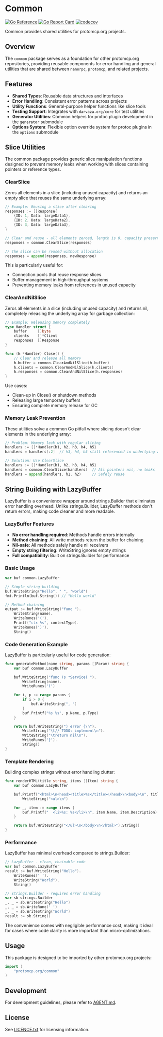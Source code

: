 # Common

[![Go Reference][godoc-badge]][godoc-link]
[![Go Report Card][goreportcard-badge]][goreportcard-link]
[![codecov][codecov-badge]][codecov-link]

Common provides shared utilities for protomcp.org projects.

## Overview

The `common` package serves as a foundation for other protomcp.org repositories,
providing reusable components for error handling and general utilities that are
shared between `nanorpc`, `protomcp`, and related projects.

## Features

- **Shared Types**: Reusable data structures and interfaces
- **Error Handling**: Consistent error patterns across projects
- **Utility Functions**: General-purpose helper functions like slice tools
- **Testing Support**: Integrates with `darvaza.org/core` for test utilities
- **Generator Utilities**: Common helpers for protoc plugin development in the
  `generator` submodule
- **Options System**: Flexible option override system for protoc plugins in the
  `options` submodule

## Slice Utilities

The common package provides generic slice manipulation functions designed to
prevent memory leaks when working with slices containing pointers or reference
types.

### ClearSlice

Zeros all elements in a slice (including unused capacity) and returns an empty
slice that reuses the same underlying array:

```go
// Example: Reusing a slice after clearing
responses := []Response{
    {ID: 1, Data: largeData1},
    {ID: 2, Data: largeData2},
    {ID: 3, Data: largeData3},
}

// Clear and reuse - all elements zeroed, length is 0, capacity preserved
responses = common.ClearSlice(responses)

// The slice can be reused without allocation
responses = append(responses, newResponse)
```

This is particularly useful for:

- Connection pools that reuse response slices
- Buffer management in high-throughput systems
- Preventing memory leaks from references in unused capacity

### ClearAndNilSlice

Zeros all elements in a slice (including unused capacity) and returns nil,
completely releasing the underlying array for garbage collection:

```go
// Example: Releasing memory completely
type Handler struct {
    buffer     []byte
    clients    []*Client
    responses  []Response
}

func (h *Handler) Close() {
    // Clear and release all memory
    h.buffer = common.ClearAndNilSlice(h.buffer)
    h.clients = common.ClearAndNilSlice(h.clients)
    h.responses = common.ClearAndNilSlice(h.responses)
}
```

Use cases:

- Clean-up in Close() or shutdown methods
- Releasing large temporary buffers
- Ensuring complete memory release for GC

### Memory Leak Prevention

These utilities solve a common Go pitfall where slicing doesn't clear elements
in the underlying array:

```go
// Problem: Memory leak with regular slicing
handlers := []*Handler{h1, h2, h3, h4, h5}
handlers = handlers[:2]  // h3, h4, h5 still referenced in underlying array!

// Solution: Use ClearSlice
handlers := []*Handler{h1, h2, h3, h4, h5}
handlers = common.ClearSlice(handlers)  // All pointers nil, no leaks
handlers = append(handlers, h1, h2)     // Safely reuse
```

## String Building with LazyBuffer

LazyBuffer is a convenience wrapper around strings.Builder that eliminates error
handling overhead. Unlike strings.Builder, LazyBuffer methods don't return
errors, making code cleaner and more readable.

### LazyBuffer Features

- **No error handling required**: Methods handle errors internally
- **Method chaining**: All write methods return the buffer for chaining
- **Nil-safe**: All methods safely handle nil receivers
- **Empty string filtering**: WriteString ignores empty strings
- **Full compatibility**: Built on strings.Builder for performance

### Basic Usage

```go
var buf common.LazyBuffer

// Simple string building
buf.WriteString("Hello", " ", "world")
fmt.Println(buf.String()) // "Hello world"

// Method chaining
output := buf.WriteString("func ").
    WriteString(name).
    WriteRunes('(').
    Printf("ctx %s", contextType).
    WriteRunes(')').
    String()
```

### Code Generation Example

LazyBuffer is particularly useful for code generation:

```go
func generateMethod(name string, params []Param) string {
    var buf common.LazyBuffer

    buf.WriteString("func (s *Service) ").
        WriteString(name).
        WriteRunes('(')

    for i, p := range params {
        if i > 0 {
            buf.WriteString(", ")
        }
        buf.Printf("%s %s", p.Name, p.Type)
    }

    return buf.WriteString(") error {\n").
        WriteString("\t// TODO: implement\n").
        WriteString("\treturn nil\n").
        WriteRunes('}').
        String()
}
```

### Template Rendering

Building complex strings without error handling clutter:

```go
func renderHTML(title string, items []Item) string {
    var buf common.LazyBuffer

    buf.Printf("<html>\n<head><title>%s</title></head>\n<body>\n", title).
        WriteString("<ul>\n")

    for _, item := range items {
        buf.Printf("  <li>%s: %s</li>\n", item.Name, item.Description)
    }

    return buf.WriteString("</ul>\n</body>\n</html>").String()
}
```

### Performance

LazyBuffer has minimal overhead compared to strings.Builder:

```go
// LazyBuffer - clean, chainable code
var buf common.LazyBuffer
result := buf.WriteString("Hello").
    WriteRunes(' ').
    WriteString("World").
    String()

// strings.Builder - requires error handling
var sb strings.Builder
_, _ = sb.WriteString("Hello")
_, _ = sb.WriteRune(' ')
_, _ = sb.WriteString("World")
result := sb.String()
```

The convenience comes with negligible performance cost, making it ideal for
cases where code clarity is more important than micro-optimizations.

## Usage

This package is designed to be imported by other protomcp.org projects:

```go
import (
    "protomcp.org/common"
)
```

## Development

For development guidelines, please refer to [AGENT.md](AGENT.md).

## License

See [LICENCE.txt](LICENCE.txt) for licensing information.

[godoc-badge]: https://pkg.go.dev/badge/protomcp.org/common.svg
[godoc-link]: https://pkg.go.dev/protomcp.org/common
[goreportcard-badge]: https://goreportcard.com/badge/protomcp.org/common
[goreportcard-link]: https://goreportcard.com/report/protomcp.org/common
[codecov-badge]: https://codecov.io/gh/protomcp/common/graph/badge.svg
[codecov-link]: https://codecov.io/gh/protomcp/common
